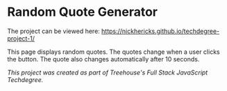 # Random Quote Generator

The project can be viewed here: https://nickhericks.github.io/techdegree-project-1/

This page displays random quotes. The quotes change when a user clicks the button. The quote also changes automatically after 10 seconds.

_This project was created as part of Treehouse's *Full Stack JavaScript Techdegree*._
